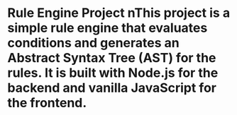 # Rule Engine Project nThis project is a simple rule engine that evaluates conditions and generates an Abstract Syntax Tree (AST) for the rules. It is built with Node.js for the backend and vanilla JavaScript for the frontend. 
